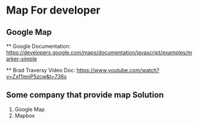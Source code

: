 # Map For developer

## Google Map

** Google Documentation: https://developers.google.com/maps/documentation/javascript/examples/marker-simple

** Brad Traversy Video Doc: https://www.youtube.com/watch?v=Zxf1mnP5zcw&t=736s

## Some company that provide map Solution

1. Google Map
2. Mapbox
